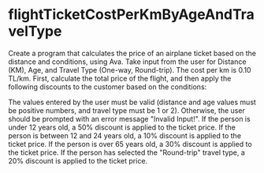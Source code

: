 # flightTicketCostPerKmByAgeAndTravelType

Create a program that calculates the price of an airplane ticket based on the distance and conditions, using Ava. Take input from the user for Distance (KM), Age, and Travel Type (One-way, Round-trip). The cost per km is 0.10 TL/km. First, calculate the total price of the flight, and then apply the following discounts to the customer based on the conditions:

The values entered by the user must be valid (distance and age values must be positive numbers, and travel type must be 1 or 2). Otherwise, the user should be prompted with an error message "Invalid Input!".
If the person is under 12 years old, a 50% discount is applied to the ticket price.
If the person is between 12 and 24 years old, a 10% discount is applied to the ticket price.
If the person is over 65 years old, a 30% discount is applied to the ticket price.
If the person has selected the "Round-trip" travel type, a 20% discount is applied to the ticket price.